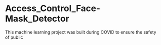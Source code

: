 # Access_Control_Face-Mask_Detector
This machine learning project was built during COVID to ensure the safety of public
